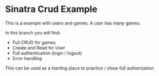 # Sinatra Crud Example

This is a example with users and games.  A user has many games.  

In this branch you will find:

- Full CRUD for games
- Create and Read for User
- Full authentication (login / logout)
- Error handling

This can be used as a starting place to practice / show full authorization

